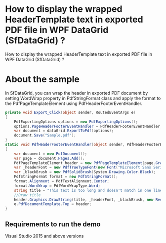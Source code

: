 # How to display the wrapped HeaderTemplate text in exported PDF file in WPF DataGrid (SfDataGrid) ?

How to display the wrapped HeaderTemplate text in exported PDF file in WPF DataGrid (SfDataGrid) ?

# About the sample

In SfDataGrid, you can wrap the header in exported PDF document by setting WordWrap property in PdfStringFormat class and apply the format to the PdfPageTemplateElement using PdfHeaderFooterEventHandler.

```c#
private void Export_Click(object sender, RoutedEventArgs e)
{
    PdfExportingOptions options = new PdfExportingOptions();
    options.PageHeaderFooterEventHandler = PdfHeaderFooterEventHandler;
    var document = dataGrid.ExportToPdf(options);
    document.Save("Sample.pdf");
}        
static void PdfHeaderFooterEventHandler(object sender, PdfHeaderFooterEventArgs e)
{
    var document = new PdfDocument();
    var page = document.Pages.Add();
    PdfPageTemplateElement header = new PdfPageTemplateElement(page.Graphics.ClientSize.Width, 38);
    var _headerFont = new PdfTrueTypeFont(new Font("Microsoft Sans Serif", 10f), true);
    var _blackBrush = new PdfSolidBrush(System.Drawing.Color.Black);
    PdfStringFormat format = new PdfStringFormat();
    format.Alignment = PdfTextAlignment.Center;
    format.WordWrap = PdfWordWrapType.Word;
    string title = "This text is too long and doesn't match in one line of the page XXX-3 111111111 22222 33333 44444 55555 66666 77777 88888 99999 000000";
    //Draw title
    header.Graphics.DrawString(title, _headerFont, _blackBrush, new RectangleF(0, 0, header.Width, header.Height), format);           
    e.PdfDocumentTemplate.Top = header;
}
```
## Requirements to run the demo
 Visual Studio 2015 and above versions
